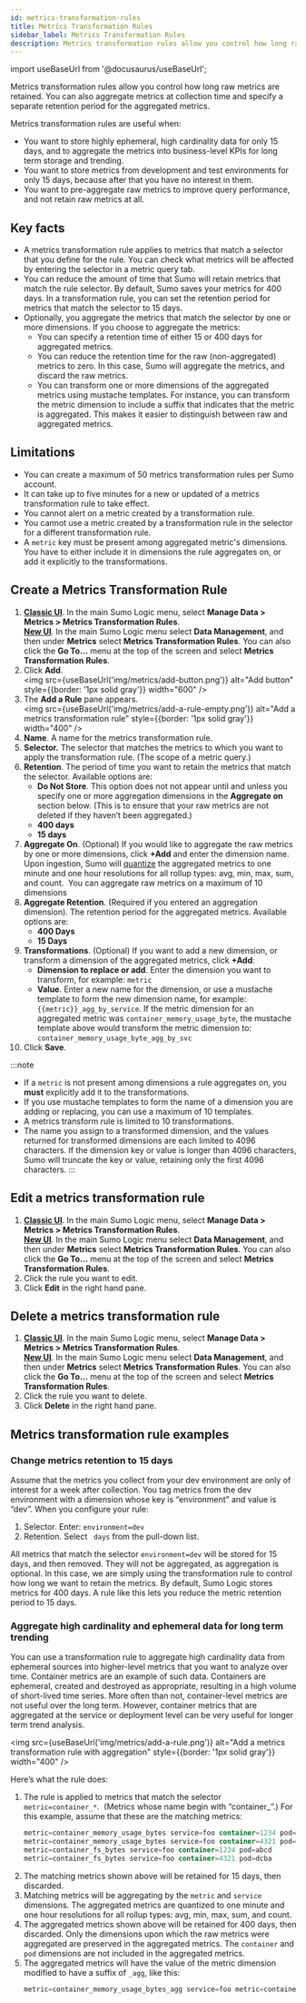 ```yaml
---
id: metrics-transformation-rules
title: Metrics Transformation Rules
sidebar_label: Metrics Transformation Rules
description: Metrics transformation rules allow you control how long raw metrics are retained.
---
```


import useBaseUrl from '@docusaurus/useBaseUrl';

Metrics transformation rules allow you control how long raw metrics are retained. You can also aggregate metrics at collection time and specify a separate retention period for the aggregated metrics.

Metrics transformation rules are useful when:

* You want to store highly ephemeral, high cardinality data for only 15 days, and to aggregate the metrics into business-level KPIs for long term storage and trending.
* You want to store metrics from development and test environments for only 15 days, because after that you have no interest in them. 
* You want to pre-aggregate raw metrics to improve query performance, and not retain raw metrics at all.

## Key facts

* A metrics transformation rule applies to metrics that match a selector that you define for the rule. You can check what metrics will be affected by entering the selector in a metric query tab.  
* You can reduce the amount of time that Sumo will retain metrics that match the rule selector. By default, Sumo saves your metrics for 400 days. In a transformation rule, you can set the retention period for metrics that match the selector to 15 days.   
* Optionally, you aggregate the metrics that match the selector by one or more dimensions. If you choose to aggregate the metrics:
   * You can specify a retention time of either 15 or 400 days for aggregated metrics.
   * You can reduce the retention time for the raw (non-aggregated) metrics to zero. In this case, Sumo will aggregate the metrics, and discard the raw metrics.
   * You can transform one or more dimensions of the aggregated metrics using mustache templates. For instance, you can transform the metric dimension to include a suffix that indicates that the metric is aggregated. This makes it easier to distinguish between raw and aggregated metrics.

## Limitations

* You can create a maximum of 50 metrics transformation rules per Sumo account.
* It can take up to five minutes for a new or updated of a metrics transformation rule to take effect.
* You cannot alert on a metric created by a transformation rule.
* You cannot use a metric created by a transformation rule in the selector for a different transformation rule.
* A `metric` key must be present among aggregated metric's dimensions. You have to either include it in dimensions the rule aggregates on, or add it explicitly to the transformations.

## Create a Metrics Transformation Rule

1. [**Classic UI**](/docs/get-started/sumo-logic-ui-classic). In the main Sumo Logic menu, select **Manage Data > Metrics > Metrics Transformation Rules**. <br/>[**New UI**](/docs/get-started/sumo-logic-ui). In the main Sumo Logic menu select **Data Management**, and then under **Metrics** select **Metrics Transformation Rules**. You can also click the **Go To...** menu at the top of the screen and select **Metrics Transformation Rules**. 
1. Click **Add**. <br/><img src={useBaseUrl('img/metrics/add-button.png')} alt="Add button" style={{border: '1px solid gray'}} width="600" />
1. The **Add a Rule** pane appears. <br/><img src={useBaseUrl('img/metrics/add-a-rule-empty.png')} alt="Add a metrics transformation rule" style={{border: '1px solid gray'}} width="400" />
1. **Name**. A name for the metrics transformation rule.
1. **Selector.** The selector that matches the metrics to which you
    want to apply the transformation rule. (The scope of a metric query.)
1. **Retention**. The period of time you want to retain the metrics that match the selector. Available options are:
    * **Do Not Store**. This option does not not appear until and unless you specify one or more aggregation dimensions in the **Aggregate on** section below. (This is to ensure that your raw metrics are not deleted if they haven’t been aggregated.)
    * **400 days**
    * **15 days**
1. **Aggregate On**. (Optional) If you would like to aggregate the raw metrics by one or more dimensions, click **+Add** and enter the dimension name. Upon ingestion, Sumo will [quantize](introduction/metric-quantization.md) the aggregated metrics to one minute and one hour resolutions for all rollup types: avg, min, max, sum, and count.  You can aggregate raw metrics on a maximum of 10 dimensions
1. **Aggregate Retention**. (Required if you entered an aggregation dimension). The retention period for the aggregated metrics. Available options are:
    * **400 Days**
    * **15 Days**
1. **Transformations**. (Optional) If you want to add a new dimension, or transform a dimension of the aggregated metrics, click **+Add**:
    * **Dimension to replace or add**. Enter the dimension you want to transform, for example:   `metric`
    * **Value**. Enter a new name for the dimension, or use a mustache template to form the new dimension name, for example: `{{metric}}_agg_by_service`. If the metric dimension for an aggregated metric was `container_memory_usage_byte`, the mustache template above would transform the metric dimension to: `container_memory_usage_byte_agg_by_svc`
1. Click **Save**.

:::note
* If a `metric` is not present among dimensions a rule aggregates on, you **must** explicitly add it to the transformations.
* If you use mustache templates to form the name of a dimension you are adding or replacing, you can use a maximum of 10 templates.
* A metrics transform rule is limited to 10 transformations.
* The name you assign to a transformed dimension, and the values returned for transformed dimensions are each limited to 4096 characters. If the dimension key or value is longer than 4096 characters, Sumo will truncate the key or value, retaining only the first 4096 characters.
:::

## Edit a metrics transformation rule

1. [**Classic UI**](/docs/get-started/sumo-logic-ui-classic). In the main Sumo Logic menu, select **Manage Data > Metrics > Metrics Transformation Rules**. <br/>[**New UI**](/docs/get-started/sumo-logic-ui). In the main Sumo Logic menu select **Data Management**, and then under **Metrics** select **Metrics Transformation Rules**. You can also click the **Go To...** menu at the top of the screen and select **Metrics Transformation Rules**. 
1. Click the rule you want to edit.
1. Click **Edit** in the right hand pane. 

## Delete a metrics transformation rule

1. [**Classic UI**](/docs/get-started/sumo-logic-ui-classic). In the main Sumo Logic menu, select **Manage Data > Metrics > Metrics Transformation Rules**. <br/>[**New UI**](/docs/get-started/sumo-logic-ui). In the main Sumo Logic menu select **Data Management**, and then under **Metrics** select **Metrics Transformation Rules**. You can also click the **Go To...** menu at the top of the screen and select **Metrics Transformation Rules**.  
1. Click the rule you want to delete.
1. Click **Delete** in the right hand pane. 

## Metrics transformation rule examples

### Change metrics retention to 15 days

Assume that the metrics you collect from your dev environment are only
of interest for a week after collection. You tag metrics from the dev
environment with a dimension whose key is “environment” and value is
“dev”. When you configure your rule:

1. Selector. Enter: `environment=dev`
1. Retention. Select ` days` from the pull-down list.

All metrics that match the selector `environment=dev` will be stored for 15 days, and then removed. They will not be aggregated, as aggregation is optional. In this case, we are simply using the transformation rule to control how long we want to retain the metrics. By default, Sumo Logic stores metrics for 400 days. A rule like this lets you reduce the metric retention period to 15 days.  

### Aggregate high cardinality and ephemeral data for long term trending

You can use a transformation rule to aggregate high cardinality data from ephemeral sources into higher-level metrics that you want to analyze over time. Container metrics are an example of such data. Containers are ephemeral, created and destroyed as appropriate, resulting in a high volume of short-lived time series. More often than not, container-level metrics are not useful over the long term. However, container metrics that are aggregated at the service or deployment level can be very useful for longer term trend analysis. 

<img src={useBaseUrl('img/metrics/add-a-rule.png')} alt="Add a metrics transformation rule with aggregation" style={{border: '1px solid gray'}} width="400" />

Here’s what the rule does:

1. The rule is applied to metrics that match the selector `metric=container_*`.  (Metrics whose name begin with “container_”.) For this example, assume that these are the matching metrics:  
    ```sql
    metric=container_memory_usage_bytes service=foo container=1234 pod=abcd
    metric=container_memory_usage_bytes service=foo container=4321 pod=dcba
    metric=container_fs_bytes service=foo container=1234 pod=abcd
    metric=container_fs_bytes service=foo container=4321 pod=dcba
    ```
1. The matching metrics shown above will be retained for 15 days, then discarded.
1. Matching metrics will be aggregating by the `metric` and `service` dimensions. The aggregated metrics are quantized to one minute and one hour resolutions for all rollup types: avg, min, max, sum, and count.
1. The aggregated metrics shown above will be retained for 400 days, then discarded. Only the dimensions upon which the raw metrics were aggregated are preserved in the aggregated metrics. The `container` and `pod` dimensions are not included in the aggregated metrics.
1. The aggregated metrics will have the value of the metric dimension modified to have a suffix of `_agg`, like this:  
    ```sql
    metric=container_memory_usage_bytes_agg service=foo metric=container_fs_bytes_agg service=foo
    ```
